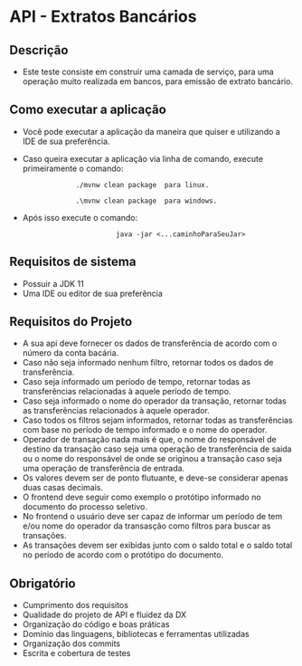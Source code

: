 # API - Extratos Bancários

## Descrição 

- Este teste consiste em construir uma camada de serviço, para uma operação muito realizada em bancos, para emissão de extrato bancário.


## Como executar a aplicação 

- Você pode executar a aplicação da maneira que quiser e utilizando a IDE de sua preferência. 
- Caso queira executar a aplicação via linha de comando, execute primeiramente o comando:

                   ./mvnw clean package  para linux.

                   .\mvnw clean package  para windows.
- Após isso execute o comando: 

                             java -jar <...caminhoParaSeuJar>

## Requisitos de sistema

- Possuir a JDK 11 
- Uma IDE ou editor de sua preferência

## Requisitos do Projeto

- A sua api deve fornecer os dados de transferência de acordo com o número da conta bacária.
- Caso não seja informado nenhum filtro, retornar  todos os dados de transferência.
- Caso seja informado um período de tempo, retornar todas as transferências relacionadas à aquele período de tempo.
- Caso seja informado o nome do operador da transação, retornar todas as transferências relacionados à aquele operador.
- Caso todos os filtros sejam informados, retornar todas as transferências com base no período de tempo informado e o nome do operador.
- Operador de transação nada mais é que, o nome do responsável de destino da transação caso seja uma operação de transferência de saida ou o nome do responsável de onde se originou a transação caso seja uma operação de transferência de entrada.
- Os valores devem ser de ponto flutuante, e deve-se considerar apenas duas casas decimais.
- O frontend deve seguir como exemplo o protótipo informado no documento do processo seletivo.
- No frontend o usuário deve ser capaz de informar um período de tem e/ou nome do operador da transasção como filtros para buscar as transações.
- As transações devem ser exibidas junto com o saldo total e o saldo total no período de acordo com o protótipo do documento.

## Obrigatório
- Cumprimento dos requisitos
- Qualidade do projeto de API e fluidez da DX
- Organização do código e boas práticas
- Domínio das linguagens, bibliotecas e ferramentas utilizadas
- Organização dos commits
- Escrita e cobertura de testes
